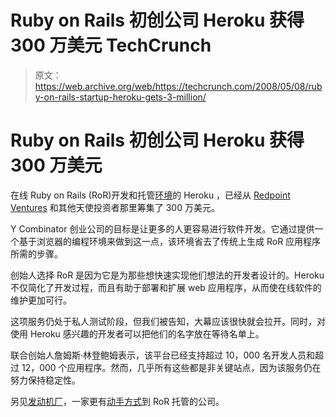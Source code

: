 # Ruby on Rails 初创公司 Heroku 获得 300 万美元 TechCrunch

> 原文：<https://web.archive.org/web/https://techcrunch.com/2008/05/08/ruby-on-rails-startup-heroku-gets-3-million/>

# Ruby on Rails 初创公司 Heroku 获得 300 万美元

在线 Ruby on Rails (RoR)开发和托管[环境](https://web.archive.org/web/20230206074157/https://techcrunch.com/2008/02/07/heroku-lifts-ruby-on-rails-development-to-the-cloud/)的 Heroku ，已经从 [Redpoint Ventures](https://web.archive.org/web/20230206074157/http://www.crunchbase.com/financial-organization/redpoint-ventures) 和其他天使投资者那里筹集了 300 万美元。

Y Combinator 创业公司的目标是让更多的人更容易进行软件开发。它通过提供一个基于浏览器的编程环境来做到这一点，该环境省去了传统上生成 RoR 应用程序所需的步骤。

创始人选择 RoR 是因为它是为那些想快速实现他们想法的开发者设计的。Heroku 不仅简化了开发过程，而且有助于部署和扩展 web 应用程序，从而使在线软件的维护更加可行。

这项服务仍处于私人测试阶段，但我们被告知，大幕应该很快就会拉开。同时，对使用 Heroku 感兴趣的开发者可以把他们的名字放在等待名单上。

联合创始人詹姆斯·林登鲍姆表示，该平台已经支持超过 10，000 名开发人员和超过 12，000 个应用程序。然而，几乎所有这些都是非关键站点，因为该服务仍在努力保持稳定性。

另见[发动机厂](https://web.archive.org/web/20230206074157/http://www.engineyard.com/)，一家更有[动手方式](https://web.archive.org/web/20230206074157/https://techcrunch.com/2008/01/11/benchmark-bets-on-ruby-on-rails-with-35-million-investment-in-engine-yard/)到 RoR 托管的公司。